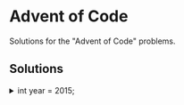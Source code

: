 # Advent of Code

Solutions for the "Advent of Code" problems.

## Solutions

<details>
    <summary>int year = 2015;</summary>

    | Day | Name of the Problem | Solution |
    | ---: | :-----: | :----: |
    | 1 | [Not Quite Lisp](https://adventofcode.com/2015/day/1) | [JS](2015/day1.js) |

    
    |  \# | Title                                                                                                                           |   Difficulty   |                                     Solution                                      |
| --: | ------------------------------------------------------------------------------------------------------------------------------- | :------------: | :-------------------------------------------------------------------------------: |
|   1 | [Two Sum](https://leetcode.com/problems/two-sum/)                                                                               | :green_heart:  | [JS](solutions/1/javascript/solution.js) / [JAVA](solutions/1/java/Solution.java) |
|   2 | [Add Two Numbers](https://leetcode.com/problems/add-two-numbers/)                                                               | :yellow_heart: |                     [JS](solutions/2/javascript/solution.js)                      |
|   3 | [Longest Substring Without Repeating Characters](https://leetcode.com/problems/longest-substring-without-repeating-characters/) | :yellow_heart: | [JS](solutions/3/javascript/solution.js) / [JAVA](solutions/3/java/Solution.java) |
|   4 | [Median of Two Sorted Arrays](https://leetcode.com/problems/median-of-two-sorted-arrays/)                                       |    :heart:     |                     [JS](solutions/4/javascript/solution.js)                      |
|   5 | [Longest Palindromic Substring](https://leetcode.com/problems/longest-palindromic-substring/)                                   | :yellow_heart: | [JS](solutions/5/javascript/solution.js) / [JAVA](solutions/5/java/Solution.java) |
</details>
